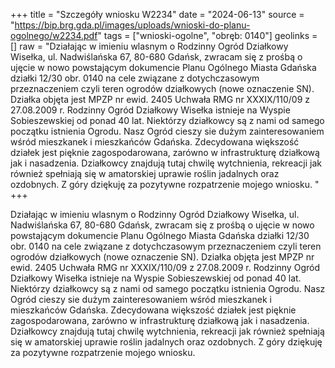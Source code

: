 +++
title = "Szczegóły wniosku W2234"
date = "2024-06-13"
source = "https://bip.brg.gda.pl/images/uploads/wnioski-do-planu-ogolnego/w2234.pdf"
tags = ["wnioski-ogolne", "obręb: 0140"]
geolinks = []
raw = "Działając w imieniu wlasnym o Rodzinny Ogród Działkowy Wisełka, ul. Nadwiślańska 67, 80-680 Gdańsk, zwracam się z prośbą o ujęcie w nowo powstającym dokumencie Planu Ogólnego Miasta Gdańska działki 12/30 obr. 0140 na cele związane z dotychczasowym przeznaczeniem czyli teren ogrodów działkowych (nowe oznaczenie SN). Działka objęta jest MPZP nr ewid. 2405 Uchwała RMG nr XXXIX/110/09 z 27.08.2009 r. Rodzinny Ogród Działkowy Wisełka istnieje na Wyspie Sobieszewskiej od ponad 40 lat. Niektórzy działkowcy są z nami od samego początku istnienia Ogrodu. Nasz Ogród cieszy sie dużym zainteresowaniem wśród mieszkanek i mieszkańców Gdańska. Zdecydowana większość działek jest pięknie zagospodarowana, zarówno w infrastrukturę działkową jak i nasadzenia. Działkowcy znajdują tutaj chwilę wytchnienia, rekreacji jak również spełniają się w amatorskiej uprawie roślin jadalnych oraz ozdobnych. Z góry dziękuję za pozytywne rozpatrzenie mojego wniosku. "
+++

Działając w imieniu wlasnym o Rodzinny Ogród Działkowy Wisełka, ul. Nadwiślańska
67, 80-680 Gdańsk, zwracam się z prośbą o ujęcie w nowo powstającym dokumencie Planu
Ogólnego Miasta Gdańska działki 12/30 obr. 0140 na cele związane z dotychczasowym
przeznaczeniem czyli teren ogrodów działkowych (nowe oznaczenie SN). Działka objęta jest
MPZP nr ewid. 2405 Uchwała RMG nr XXXIX/110/09 z 27.08.2009 r. Rodzinny Ogród Działkowy
Wisełka istnieje na Wyspie Sobieszewskiej od ponad 40 lat. Niektórzy działkowcy są z nami od
samego początku istnienia Ogrodu. Nasz Ogród cieszy sie dużym zainteresowaniem wśród
mieszkanek i mieszkańców Gdańska. Zdecydowana większość działek jest pięknie
zagospodarowana, zarówno w infrastrukturę działkową jak i nasadzenia. Działkowcy znajdują
tutaj chwilę wytchnienia, rekreacji jak również spełniają się w amatorskiej uprawie roślin
jadalnych oraz ozdobnych. Z góry dziękuję za pozytywne rozpatrzenie mojego wniosku.



